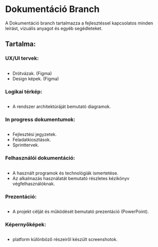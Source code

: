 # Dokumentáció Branch
A Dokumentáció branch tartalmazza a fejlesztéssel kapcsolatos minden leírást, vizuális anyagot és egyéb segédleteket.

## Tartalma:
### UX/UI tervek:
##
- Drótvázak. (Figma)
- Design képek. (Figma)

### Logikai térkép:
##
- A rendszer architektúráját bemutató diagramok.

### In progress dokumentumok:
##
- Fejlesztési jegyzetek.
- Feladatkiosztások.
- Sprinttervek.

### Felhasználói dokumentáció:
##
- A használt programok és technológiák ismertetése.
- Az alkalmazás használatát bemutató részletes kézikönyv végfelhasználóknak.

### Prezentáció:
##
- A projekt célját és működését bemutató prezentáció (PowerPoint).

### Képernyőképek:
##
- platform különböző részeiről készült screenshotok.
